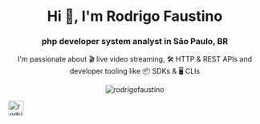 <h1 align="center">Hi 👋, I'm Rodrigo Faustino</h1>
<h3 align="center">php developer system analyst in São Paulo, BR</h3>

<p align="center">I'm passionate about 🎬 live video streaming, 🛠 HTTP & REST APIs and developer tooling like 📦 SDKs & 🖥 CLIs</p>

<p align="center"><a><img align="center" src="https://github-readme-stats.vercel.app/api?username=rodrigofaustino&show_icons=true&count_private=1" alt="rodrigofaustino" /></a></p>



<p align="center">

<a href="https://linkedin.com/in/rodrigofaustino" target="blank"><img align="center" src="https://cdn.jsdelivr.net/npm/simple-icons@3.0.1/icons/linkedin.svg" alt="rodrigofaustino" height="30" width="30" /></a>&nbsp;

</p>

<!--
**danielgtaylor/danielgtaylor** is a ✨ _special_ ✨ repository because its `README.md` (this file) appears on your GitHub profile.

Here are some ideas to get you started:

- 🔭 I’m currently working on ...
- 🌱 I’m currently learning ...
- 👯 I’m looking to collaborate on ...
- 🤔 I’m looking for help with ...
- 💬 Ask me about ...
- 📫 How to reach me: ...
- 😄 Pronouns: ...
- ⚡ Fun fact: ...
-->
